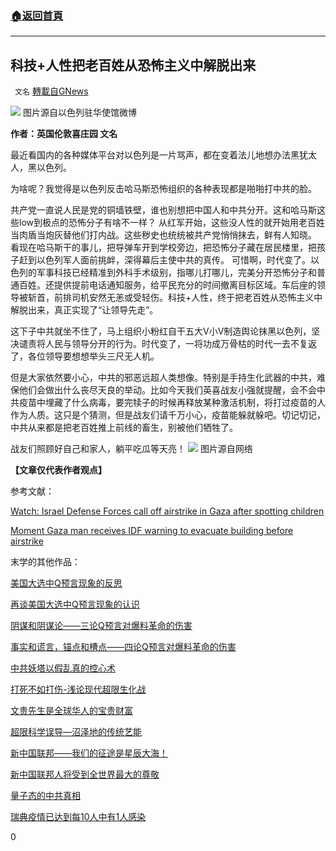 ###  [:house:返回首頁](https://github.com/ourhimalayas/txt)
---

## 科技+人性把老百姓从恐怖主义中解脱出来
` 文名` [轉載自GNews](https://gnews.org/zh-hans/1260467/)

![]()![](https://gnews-media-offload.s3.amazonaws.com/wp-content/uploads/2021/05/20180619/E1wr6XpXsAo4im9-edited-1.jpg)
图片源自以色列驻华使馆微博

**作者：英国伦敦喜庄园 文名**

最近看国内的各种媒体平台对以色列是一片骂声，都在变着法儿地想办法黑犹太人，黑以色列。

为啥呢？我觉得是以色列反击哈马斯恐怖组织的各种表现都是啪啪打中共的脸。

共产党一直说人民是党的铜墙铁壁，谁也别想把中国人和中共分开。这和哈马斯这些low到极点的恐怖分子有啥不一样？
从红军开始，这些没人性的就开始用老百姓当肉盾当炮灰替他们打内战。这些秽史也统统被共产党悄悄抹去，鲜有人知晓。
看现在哈马斯干的事儿，把导弹车开到学校旁边，把恐怖分子藏在居民楼里，把孩子赶到以色列军人面前挑衅，深得幕后主使中共的真传。
可惜啊，时代变了。以色列的军事科技已经精准到外科手术级别，指哪儿打哪儿，完美分开恐怖分子和普通百姓。还提供提前电话通知服务，给平民充分的时间撤离目标区域。车后座的领导被斩首，前排司机安然无恙或受轻伤。科技+人性，终于把老百姓从恐怖主义中解脱出来，真正实现了“让领导先走”。

这下子中共就坐不住了，马上组织小粉红自干五大V小V制造舆论抹黑以色列，坚决谴责将人民与领导分开的行为。时代变了，一将功成万骨枯的时代一去不复返了，各位领导要想想举头三尺无人机。

但是大家依然要小心，中共的邪恶远超人类想像。特别是手持生化武器的中共，难保他们会做出什么丧尽天良的举动。比如今天我们英喜战友小强就提醒，会不会中共疫苗中埋藏了什么病毒，要完犊子的时候再释放某种激活机制，将打过疫苗的人作为人质。这只是个猜测，但是战友们请千万小心，疫苗能躲就躲吧。切记切记，中共从来都是把老百姓推上前线的畜生，别被他们牺牲了。

战友们照顾好自己和家人，躺平吃瓜等天亮！
![]()![](https://gnews-media-offload.s3.amazonaws.com/wp-content/uploads/2021/05/20175547/photo_2021-05-07_16-55-36-6.jpg)
图片源自网络

**【文章仅代表作者观点】**

参考文献：

[Watch: Israel Defense Forces call off airstrike in Gaza after spotting children](https://www.youtube.com/watch?v=ovhpsGYUouE)

[Moment Gaza man receives IDF warning to evacuate building before airstrike](https://www.youtube.com/watch?v=sumq8ktYOTI)

末学的其他作品：

[美国大选中Q预言现象的反思](https://gnews.org/zh-hans/804872/)

[再谈美国大选中Q预言现象的认识](https://gnews.org/zh-hans/836610/)

[阴谋和阴谋论——三论Q预言对爆料革命的伤害](https://gnews.org/zh-hans/881876/)

[事实和谎言，锚点和槽点——四论Q预言对爆料革命的伤害](https://gnews.org/zh-hans/881769/)

[中共妖塔以假乱真的控心术](https://gnews.org/zh-hans/881662/)

[打死不如打伤-浅论现代超限生化战](https://gnews.org/zh-hans/947979/)

[文贵先生是全球华人的宝贵财富](https://www.gnews.org/zh-hans/1126764/)

[超限科学误导—沼泽地的传统艺能](https://www.gnews.org/zh-hans/1138900/)

[新中国联邦——我们的征途是星辰大海！](https://gnews.org/zh-hans/1184650/)

[新中国联邦人将受到全世界最大的尊敬](https://gnews.org/zh-hans/1203395/)

[量子态的中共真相](https://gnews.org/zh-hans/?p=1246404)

[瑞典疫情已达到每10人中有1人感染](https://gnews.org/zh-hans/1250390/)

0
